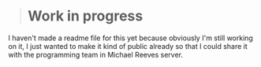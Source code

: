 > # Work in progress

I haven't made a readme file for this yet because obviously I'm still working on it, I just wanted to make it kind of public already so that I could share it with the programming team in Michael Reeves server.
